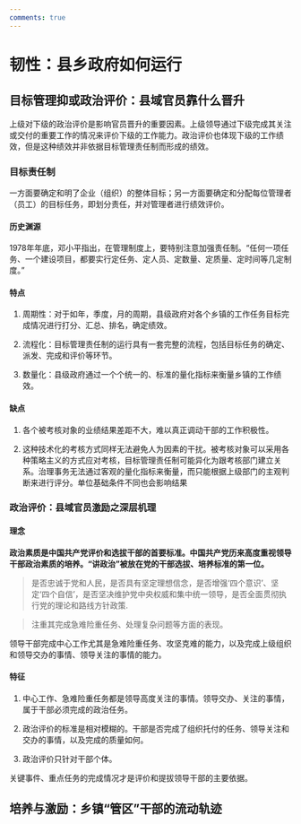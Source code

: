 ```yaml
---
comments: true
---
```

# 韧性：县乡政府如何运行

## 目标管理抑或政治评价：县域官员靠什么晋升


上级对下级的政治评价是影响官员晋升的重要因素。上级领导通过下级完成其关注或交付的重要工作的情况来评价下级的工作能力。政治评价也体现下级的工作绩效，但是这种绩效并非依据目标管理责任制而形成的绩效。

### 目标责任制

一方面要确定和明了企业（组织）的整体目标；另一方面要确定和分配每位管理者（员工）的目标任务，即划分责任，并对管理者进行绩效评价。

#### 历史渊源
1978年年底，邓小平指出，在管理制度上，要特别注意加强责任制。“任何一项任务、一个建设项目，都要实行定任务、定人员、定数量、定质量、定时间等几定制度。”

#### 特点
1. 周期性：对于如年，季度，月的周期，县级政府对各个乡镇的工作任务目标完成情况进行打分、汇总、排名，确定绩效。

2. 流程化：目标管理责任制的运行具有一套完整的流程，包括目标任务的确定、派发、完成和评价等环节。

3. 数量化：县级政府通过一个个统一的、标准的量化指标来衡量乡镇的工作绩效。

#### 缺点
1. 各个被考核对象的业绩结果差距不大，难以真正调动干部的工作积极性。

2. 这种技术化的考核方式同样无法避免人为因素的干扰。被考核对象可以采用各种策略主义的方式应对考核，目标管理责任制可能异化为跟考核部门建立关系。治理事务无法通过客观的量化指标来衡量，而只能根据上级部门的主观判断来进行评分。单位基础条件不同也会影响结果

### 政治评价：县域官员激励之深层机理

#### 理念
**政治素质是中国共产党评价和选拔干部的首要标准。中国共产党历来高度重视领导干部政治素质的培养。“讲政治”被放在党的干部选拔、培养标准的第一位。**

> 是否忠诚于党和人民，是否具有坚定理想信念，是否增强‘四个意识’、坚定‘四个自信’，是否坚决维护党中央权威和集中统一领导，是否全面贯彻执行党的理论和路线方针政策.

> 注重其完成急难险重任务、处理复杂问题等方面的表现。

领导干部完成中心工作尤其是急难险重任务、攻坚克难的能力，以及完成上级组织和领导交办的事情、领导关注的事情的能力。

#### 特征

1. 中心工作、急难险重任务都是领导高度关注的事情。领导交办、关注的事情，属于干部必须完成的政治任务。

2. 政治评价的标准是相对模糊的。干部是否完成了组织托付的任务、领导关注和交办的事情，以及完成的质量如何。

3. 政治评价只针对干部个体。

关键事件、重点任务的完成情况才是评价和提拔领导干部的主要依据。

## 培养与激励：乡镇“管区”干部的流动轨迹

